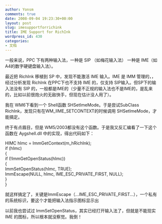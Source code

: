 ```yaml
---
author: Yonsm
comments: true
date: 2008-09-04 19:23:30+00:00
layout: post
slug: imesupportforrichink
title: IME Support for RichInk
wordpress_id: 430
categories:
- 文档
---
```


一般来说，PPC 下有两种输入法，一种是 SIP （如梅花输入法） 一种是 IME（如A4的数字硬键盘输入法）。  
  
最近把 RichInk 移植到 SP 中，发现不能激活 IME 输入。IME 是 IMM 管理的，，经过分析发现 RichInk 在PPC下也不支持 IME 的，仅支持 SIP输入。但SP下的输入法没有 SIP 的，一般都是IME的<!-- more -->（少量不正规的输入法也不是IME的，是乱来的，比如以前很炮火的无敌快手，但现在估计没人用了）。  
  
我在 WM6下看到一个 Shell函数 SHSetImeMode。于是尝试SubClass RichInk，发现只有在WM_IIME_SETCONTEXT的时候调用 SHSetImeMode，才能搞定。  
  
终于有点眉目，但是 WM5/2003都没有这个函数。于是我又反汇编看了一下这个函数在 Aygshell.dll 中的实现，得出代码如下：  
  
 HIMC hImc = ImmGetContext(m_hRichInk);  
 if (hImc)  
 {  
   if (!ImmGetOpenStatus(hImc))  
   {  
     ImmSetOpenStatus(hImc, TRUE);  
     ImmEscape(NULL, hImc, IME_ESC_PRIVATE_FIRST, NULL);  
   }  
 }  
  
就这样搞定了，关键是ImmEscape（...IME_ESC_PRIVATE_FIRST...），一个私有的系统标识，要这个才能把输入法指示图标显示出  
  
以前我也尝试过 ImmSetOpenStatus，其实已经打开输入法了，但就是不能现实 IME 的图标，所以根本就没察觉。我倒！
